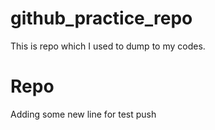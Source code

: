 # github_practice_repo
 This is repo which I used to dump to my codes.

 # Repo
 Adding some new line for test push
